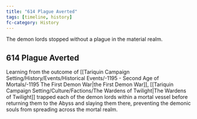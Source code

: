 ```yaml
---
title: "614 Plague Averted"
tags: [timeline, history]
fc-category: History
---
```

<span class='ob-timelines'
	data-date='614-00-00-00'
	data-title='Plague Averted'
	data-class='orange'>The demon lords stopped without a plague in the material realm.</span>
## 614 Plague Averted
Learning from the outcome of [[Tariquin Campaign Setting/History/Events/Historical Events/-1195 - Second Age of Mortals/-1195 The First Demon War|the First Demon War]], [[Tariquin Campaign Setting/Culture/Factions/The Wardens of Twilight|The Wardens of Twilight]] trapped each of the demon lords within a mortal vessel before returning them to the Abyss and slaying them there, preventing the demonic souls from spreading across the mortal realm.
